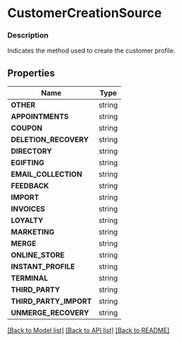 # CustomerCreationSource


### Description

Indicates the method used to create the customer profile.

## Properties
Name | Type
------------ | -------------
**OTHER** | string
**APPOINTMENTS** | string
**COUPON** | string
**DELETION_RECOVERY** | string
**DIRECTORY** | string
**EGIFTING** | string
**EMAIL_COLLECTION** | string
**FEEDBACK** | string
**IMPORT** | string
**INVOICES** | string
**LOYALTY** | string
**MARKETING** | string
**MERGE** | string
**ONLINE_STORE** | string
**INSTANT_PROFILE** | string
**TERMINAL** | string
**THIRD_PARTY** | string
**THIRD_PARTY_IMPORT** | string
**UNMERGE_RECOVERY** | string

[[Back to Model list]](../README.md#documentation-for-models) [[Back to API list]](../README.md#documentation-for-api-endpoints) [[Back to README]](../README.md)


